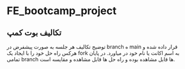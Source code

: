 # FE_bootcamp_project

## تکالیف بوت کمپ

توضیح تکالیف هر جلسه به صورت پیشفرض در branch ه main  قرار داده شده و هرکس راه حل خود را با ایجاد یک fork به اسم اکانت یا نام خود در میاورد. در پایان تمامی branch ها قابل مشاهده بوده و راه حل ها قابل مشاهده و مقایسه است.